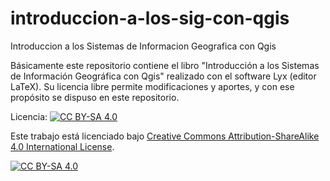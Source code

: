 # introduccion-a-los-sig-con-qgis
Introduccion a los Sistemas de Informacion Geografica con Qgis

Básicamente este repositorio contiene el libro "Introducción a los Sistemas de Información Geográfica con Qgis" realizado con el software Lyx (editor LaTeX). Su licencia libre permite modificaciones y aportes, y con ese propósito se dispuso en este repositorio.

Licencia: [![CC BY-SA 4.0][cc-by-sa-shield]][cc-by-sa]

Este trabajo está licenciado bajo
[Creative Commons Attribution-ShareAlike 4.0 International License][cc-by-sa].

[![CC BY-SA 4.0][cc-by-sa-image]][cc-by-sa]

[cc-by-sa]: http://creativecommons.org/licenses/by-sa/4.0/
[cc-by-sa-image]: https://licensebuttons.net/l/by-sa/4.0/88x31.png
[cc-by-sa-shield]: https://img.shields.io/badge/License-CC%20BY--SA%204.0-lightgrey.svg
